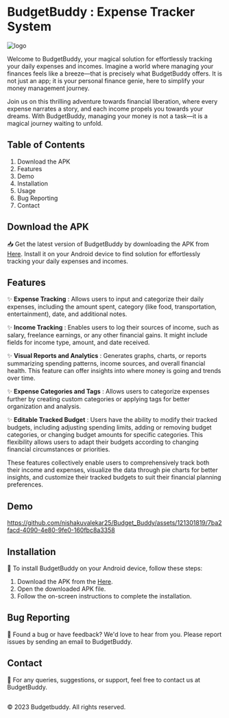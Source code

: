 # BudgetBuddy : Expense Tracker System


![logo](https://github.com/nishakuvalekar25/Budget_Buddy/assets/121301819/b792c106-236e-4efa-9a9e-67956b4f0353)


Welcome to BudgetBuddy, your magical solution for effortlessly tracking your daily expenses and incomes. Imagine a world where managing your finances feels like a breeze—that is precisely what BudgetBuddy offers. It is not just an app; it is your personal finance genie, here to simplify your money management journey. 

Join us on this thrilling adventure towards financial liberation, where every expense narrates a story, and each income propels you towards your dreams. With BudgetBuddy, managing your money is not a task—it is a magical journey waiting to unfold.

## Table of Contents
1. Download the APK
2. Features
3. Demo
4. Installation
5. Usage
6. Bug Reporting
7. Contact
   
## Download the APK
📥 Get the latest version of BudgetBuddy by downloading the APK from [Here](https://drive.google.com/file/d/1pgkWO0p-qbtFY6iD_wN3i93YEN8Zsmn5/view?usp=sharing). Install it on your Android device to find solution for effortlessly tracking your daily expenses and incomes.

## Features
✨ **Expense Tracking** : Allows users to input and categorize their daily expenses, including the amount spent, category (like food, transportation, entertainment), date, and additional notes.

✨ **Income Tracking** : Enables users to log their sources of income, such as salary, freelance earnings, or any other financial gains. It might include fields for income type, amount, and date received.

✨ **Visual Reports and Analytics** : Generates graphs, charts, or reports summarizing spending patterns, income sources, and overall financial health. This feature can offer insights into where money is going and trends over time.

✨ **Expense Categories and Tags** : Allows users to categorize expenses further by creating custom categories or applying tags for better organization and analysis.

✨ **Editable Tracked Budget** : Users have the ability to modify their tracked budgets, including adjusting spending limits, adding or removing budget categories, or changing budget amounts for specific categories. This flexibility allows users to adapt their budgets according to changing financial circumstances or priorities.

These features collectively enable users to comprehensively track both their income and expenses, visualize the data through pie charts for better insights, and customize their tracked budgets to suit their financial planning preferences.

## Demo

https://github.com/nishakuvalekar25/Budget_Buddy/assets/121301819/7ba2facd-4090-4e80-9fe0-160fbc8a3358

## Installation 
📲 To install BudgetBuddy on your Android device, follow these steps:

1. Download the APK from the [Here](https://drive.google.com/file/d/1kNF7LLhK-znKRhCKDCnOM7dxsvFaVSKs/view?usp=sharing).
2. Open the downloaded APK file.
3. Follow the on-screen instructions to complete the installation.

## Bug Reporting
🐞 Found a bug or have feedback? We'd love to hear from you. Please report issues by sending an email to BudgetBuddy.

## Contact
📧 For any queries, suggestions, or support, feel free to contact us at BudgetBuddy.

##
© 2023 Budgetbuddy. All rights reserved.
